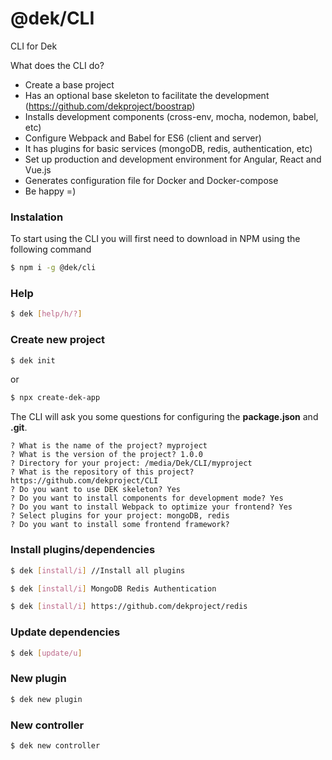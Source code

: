 # @dek/CLI

CLI for Dek

What does the CLI do?


* Create a base project
* Has an optional base skeleton to facilitate the development (https://github.com/dekproject/boostrap)
* Installs development components (cross-env, mocha, nodemon, babel, etc)
* Configure Webpack and Babel for ES6 (client and server)
* It has plugins for basic services (mongoDB, redis, authentication, etc)
* Set up production and development environment for Angular, React and Vue.js
* Generates configuration file for Docker and Docker-compose
* Be happy =)

### Instalation

To start using the CLI you will first need to download in NPM using the following command

```bash
$ npm i -g @dek/cli
```

### Help

```bash
$ dek [help/h/?]
```

### Create new project

```bash
$ dek init
```

or

```bash
$ npx create-dek-app
```

The CLI will ask you some questions for configuring the **package.json** and **.git**.

```
? What is the name of the project? myproject
? What is the version of the project? 1.0.0
? Directory for your project: /media/Dek/CLI/myproject
? What is the repository of this project? https://github.com/dekproject/CLI
? Do you want to use DEK skeleton? Yes
? Do you want to install components for development mode? Yes
? Do you want to install Webpack to optimize your frontend? Yes
? Select plugins for your project: mongoDB, redis
? Do you want to install some frontend framework?
```

### Install plugins/dependencies

```bash
$ dek [install/i] //Install all plugins
```

```bash
$ dek [install/i] MongoDB Redis Authentication
```

```bash
$ dek [install/i] https://github.com/dekproject/redis
```

### Update dependencies

```bash
$ dek [update/u]
```

### New plugin

```bash
$ dek new plugin
```

### New controller

```bash
$ dek new controller
```
